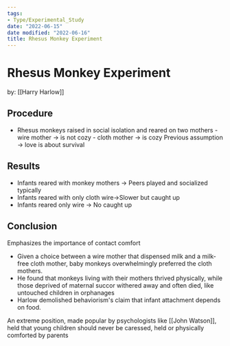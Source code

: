 ```yaml
---
tags:
- Type/Experimental_Study
date: "2022-06-15"
date modified: "2022-06-16"
title: Rhesus Monkey Experiment
---
```


# Rhesus Monkey Experiment
by: [[Harry Harlow]]

## Procedure
- Rhesus monkeys raised in social isolation and reared on two mothers - wire mother → is not cozy - cloth mother → is cozy
  Previous assumption → love is about survival

## Results
- Infants reared with monkey mothers → Peers played and socialized typically
- Infants reared with only cloth wire→Slower but caught up
- Infants reared only wire → No caught up

## Conclusion
Emphasizes the importance of contact comfort

- Given a choice between a wire mother that dispensed milk and a milk-free cloth mother, baby monkeys overwhelmingly preferred the cloth mothers.
- He found that monkeys living with their mothers thrived physically, while those deprived of maternal succor withered away and often died, like untouched children in orphanages
- Harlow demolished behaviorism's claim that infant attachment depends on food.

An extreme position, made popular by psychologists like [[John Watson]], held that young children should never be caressed, held or physically comforted by parents
